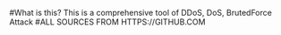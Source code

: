 #What is this?
This is a comprehensive tool of DDoS, DoS, BrutedForce Attack
#ALL SOURCES FROM HTTPS://GITHUB.COM
